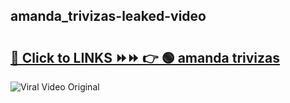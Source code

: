 
 ## amanda_trivizas-leaked-video 

# <h2><a href="https://clipsfans.com/amanda_trivizas&ref=git">🔗 Click to LINKS ⏩⏩ 👉 🟢 amanda trivizas </a></h2>

<a href="https://clipsfans.com/amanda_trivizas&ref=git" rel="nofollow" data-target="animated-image.originalLink"><img src="https://i.ibb.co.com/xMMVF88/686577567.gif" alt="Viral Video Original" style="max-width: 100%; display: inline-block;" data-target="animated-image.originalImage"></a>
